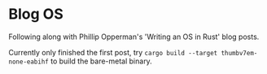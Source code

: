 # Blog OS

Following along with Phillip Opperman's 'Writing an OS in Rust' blog posts.

Currently only finished the first post, try `cargo build --target
thumbv7em-none-eabihf` to build the bare-metal binary.

